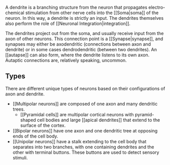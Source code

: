 A dendrite is a branching structure from the neuron that propagates electro-chemical stimulation from other nerve cells into the [[Soma|soma]] of the neuron. In this way, a dendrite is strictly an input. The dendrites themselves also perform the role of [[Neuronal Integration|integration]].

The dendrites project out from the soma, and usually receive input from the axon of other neurons. This connection point is a [[Synapse|synapse]], and synapses may either be axodendritic (connections between axon and dendrite) or in some cases dendrodendritic (between two dendrites). An [[autapse]] can also form, where the dendrite listens to its own axon. Autaptic connections are, relatively speaking, uncommon.

## Types

There are different unique types of neurons based on their configurations of axon and dendrite.

- [[Multipolar neurons]] are composed of one axon and many dendritic trees.
	- [[Pyramidal cells]] are multipolar cortical neurons with pyramid-shaped cell bodies and large [[apical dendrites]] that extend to the surface of the cortex.
- [[Bipolar neurons]] have one axon and one dendritic tree at opposing ends of the cell body.
- [[Unipolar neurons]] have a stalk extending to the cell body that separates into two branches, with one containing dendrites and the other with terminal buttons. These buttons are used to detect sensory stimuli.